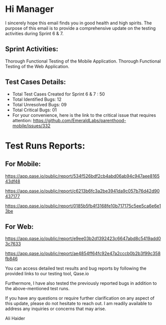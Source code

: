 # Hi Manager

I sincerely hope this email finds you in good health and high spirits. The purpose of this email is to provide a comprehensive update on the testing activities during Sprint 6 & 7.

## Sprint Activities:

Thorough Functional Testing of the Mobile Application.
Thorough Functional Testing of the Web Application.

## Test Cases Details:

- Total Test Cases Created for Sprint 6 & 7 : 50
- Total Identified Bugs: 12
- Total Unresolved Bugs: 09
- Total Critical Bugs: 01
- For your convenience, here is the link to the critical issue that requires attention:
  https://github.com/EmeraldLabs/parenthood-mobile/issues/332

# Test Runs Reports:

## For Mobile:

https://app.qase.io/public/report/534f526bdf2cb4abd06ab94c947aee816543df48

https://app.qase.io/public/report/c6213b6fc3a2be3941da9c057b76d42d90437177

https://app.qase.io/public/report/0185b5fb4f3168fe10b717175c5ee5ca6e6e13be

## For Web:

https://app.qase.io/public/report/e9ee03b2d1392423c6647abd8c5419add03c7633

https://app.qase.io/public/report/ae4854ff64fc92e47a2cccb0b2b3f99c358fb846

You can access detailed test results and bug reports by following the provided links to our testing tool, Qase.io

Furthermore, I have also tested the previously reported bugs in addition to the above-mentioned test runs.

If you have any questions or require further clarification on any aspect of this update, please do not hesitate to reach out. I am readily available to address any inquiries or concerns that may arise.

Ali Haider
